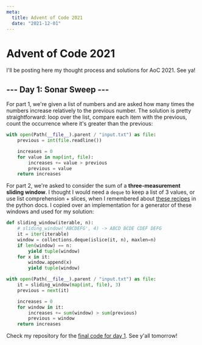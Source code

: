 ```yaml
---
meta:
  title: Advent of Code 2021
  date: "2021-12-01"
---
```


# Advent of Code 2021

I'll be posting here my thought process and solutions for AoC 2021. See ya!

## --- Day 1: Sonar Sweep ---

For part 1, we're given a list of numbers and are asked how many times the numbers increase relatively to the previous number. The solution is pretty straightforward: loop over the list, compare each item with the previous, count the occurrence where it's greater than the previous:

```python
with open(Path(__file__).parent / "input.txt") as file:
    previous = int(file.readline())

    increases = 0
    for value in map(int, file):
        increases += value > previous
        previous = value
    return increases
```

For part 2, we're asked to consider the sum of a **three-measurement sliding window**. I thought I would need a `deque` to keep a list of 3 values, or use list comprehension + slices, when I remembered about [these recipes](https://docs.python.org/3/library/itertools.html) in the python docs. I copied over an implementation for a generator of these windows and used for my solution:

```python
def sliding_window(iterable, n):
    # sliding_window('ABCDEFG', 4) -> ABCD BCDE CDEF DEFG
    it = iter(iterable)
    window = collections.deque(islice(it, n), maxlen=n)
    if len(window) == n:
        yield tuple(window)
    for x in it:
        window.append(x)
        yield tuple(window)

with open(Path(__file__).parent / "input.txt") as file:
    it = sliding_window(map(int, file), 3)
    previous = next(it)

    increases = 0
    for window in it:
        increases += sum(window) > sum(previous)
        previous = window
    return increases
```

Check my repository for the [final code for day 1](https://github.com/rbusquet/advent-of-code/blob/main/2021/01/day1.py). See y'all tomorrow!
